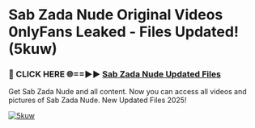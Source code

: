 # Sab Zada Nude Original Videos 0nlyFans Leaked - Files Updated! (5kuw)

<h3>🔴 CLICK HERE 🌐==►► <a href="https://tinyurl.com/4mcuefdz" rel="nofollow">Sab Zada Nude Updated Files</a></h3>

Get Sab Zada Nude and all content. Now you can access all videos and pictures of Sab Zada Nude. New Updated Files 2025!

[![5kuw](https://i.imgur.com/StAQSOY.gif)](https://tinyurl.com/4mcuefdz)
